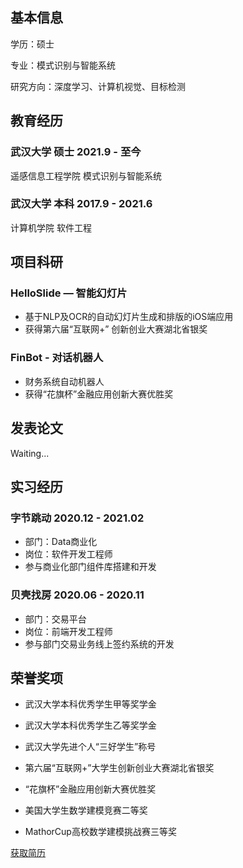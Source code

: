 ## 基本信息

学历：硕士

专业：模式识别与智能系统

研究方向：深度学习、计算机视觉、目标检测


## 教育经历

### 武汉大学 硕士 2021.9 - 至今

遥感信息工程学院 模式识别与智能系统

### 武汉大学 本科 2017.9 - 2021.6

计算机学院 软件工程


## 项目科研

### HelloSlide — 智能幻灯片

- 基于NLP及OCR的自动幻灯片生成和排版的iOS端应用
- 获得第六届“互联网+” 创新创业大赛湖北省银奖

### FinBot - 对话机器人

- 财务系统自动机器人
- 获得“花旗杯”金融应用创新大赛优胜奖

## 发表论文

Waiting...

## 实习经历

### 字节跳动 2020.12 - 2021.02

- 部门：Data商业化
- 岗位：软件开发工程师
- 参与商业化部门组件库搭建和开发

### 贝壳找房 2020.06 - 2020.11

- 部门：交易平台
- 岗位：前端开发工程师
- 参与部门交易业务线上签约系统的开发

## 荣誉奖项

- 武汉大学本科优秀学生甲等奖学金

- 武汉大学本科优秀学生乙等奖学金

- 武汉大学先进个人“三好学生”称号

- 第六届“互联网+”大学生创新创业大赛湖北省银奖

- “花旗杯”金融应用创新大赛优胜奖

- 美国大学生数学建模竞赛二等奖

- MathorCup高校数学建模挑战赛三等奖


[获取简历](https://github.com/fengshiwest/fengshiwest.github.io/raw/master/_includes/about/resume_zh.pdf)